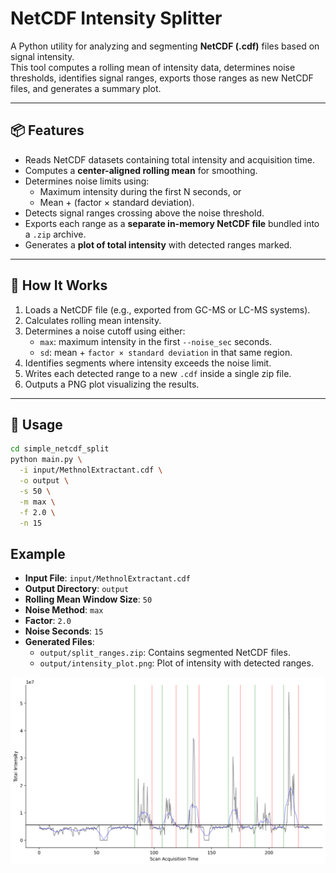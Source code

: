 # NetCDF Intensity Splitter

A Python utility for analyzing and segmenting **NetCDF (.cdf)** files based on signal intensity.  
This tool computes a rolling mean of intensity data, determines noise thresholds, identifies signal ranges, exports those ranges as new NetCDF files, and generates a summary plot.

---

## 📦 Features

- Reads NetCDF datasets containing total intensity and acquisition time.
- Computes a **center-aligned rolling mean** for smoothing.
- Determines noise limits using:
  - Maximum intensity during the first N seconds, or
  - Mean + (factor × standard deviation).
- Detects signal ranges crossing above the noise threshold.
- Exports each range as a **separate in-memory NetCDF file** bundled into a `.zip` archive.
- Generates a **plot of total intensity** with detected ranges marked.

---

## 🧠 How It Works

1. Loads a NetCDF file (e.g., exported from GC-MS or LC-MS systems).
2. Calculates rolling mean intensity.
3. Determines a noise cutoff using either:
   - `max`: maximum intensity in the first `--noise_sec` seconds.
   - `sd`: mean + `factor × standard deviation` in that same region.
4. Identifies segments where intensity exceeds the noise limit.
5. Writes each detected range to a new `.cdf` inside a single zip file.
6. Outputs a PNG plot visualizing the results.

---

## 🚀 Usage

```bash
cd simple_netcdf_split
python main.py \
  -i input/MethnolExtractant.cdf \
  -o output \
  -s 50 \
  -m max \
  -f 2.0 \
  -n 15
```
## Example
- **Input File**: `input/MethnolExtractant.cdf`
- **Output Directory**: `output`
- **Rolling Mean Window Size**: `50`
- **Noise Method**: `max`
- **Factor**: `2.0`
- **Noise Seconds**: `15`
- **Generated Files**:
  - `output/split_ranges.zip`: Contains segmented NetCDF files.
  - `output/intensity_plot.png`: Plot of intensity with detected ranges.

[![Intensity Plot](examples/simple_netcdf_split/output/intensity_plot.png)](examples/simple_netcdf_split/output/intensity_plot.png)
